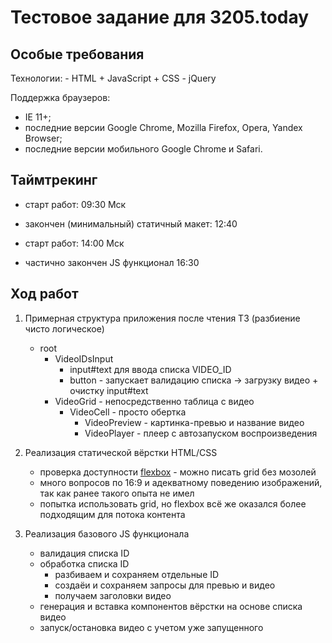 # Тестовое задание для 3205.today

## Особые требования

Технологии:
    - HTML + JavaScript + CSS
    - jQuery

Поддержка браузеров:
- IE 11+;
- последние версии Google Chrome, Mozilla Firefox, Opera, Yandex Browser;
- последние версии мобильного Google Chrome и Safari.

## Таймтрекинг

- старт работ: 09:30 Мск
- закончен (минимальный) статичный макет: 12:40

- старт работ: 14:00 Мск
- частично закончен JS функционал 16:30

## Ход работ

1) Примерная структура приложения после чтения ТЗ (разбиение чисто логическое)
    - root
        - VideoIDsInput
            - input#text для ввода списка VIDEO_ID
            - button - запускает валидацию списка -> загрузку видео + очистку input#text
        - VideoGrid - непосредственно таблица с видео
            - VideoCell - просто обертка
                - VideoPreview - картинка-превью и название видео
                - VideoPlayer - плеер с автозапуском воспроизведения

2) Реализация статической вёрстки HTML/CSS
    - проверка доступности [flexbox](https://caniuse.com/#feat=flexbox) - можно писать grid без мозолей
    - много вопросов по 16:9 и адекватному поведению изображений, так как ранее такого опыта не имел
    - попытка использовать grid, но flexbox всё же оказался более подходящим для потока контента
    
3) Реализация базового JS функционала
    - валидация списка ID
    - обработка списка ID
        - разбиваем и сохраняем отдельные ID
        - создаёи и сохраняем запросы для превью и видео
        - получаем заголовки видео
    - генерация и вставка компонентов вёрстки на основе списка видео
    - запуск/остановка видео с учетом уже запущенного
